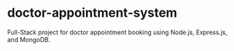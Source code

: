 # doctor-appointment-system
Full-Stack project for doctor appointment booking using Node.js, Express.js, and MongoDB.

